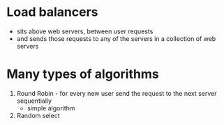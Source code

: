 # Load balancers
- sits above web servers, between user requests
- and sends those requests to any of the servers in a collection of web servers

# Many types of algorithms
1. Round Robin - for every new user send the request to the next server sequentially
    - simple algorithm
2. Random select
